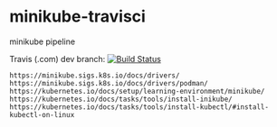 # minikube-travisci
minikube pipeline

Travis (.com) dev branch:
[![Build Status](https://travis-ci.com/githubfoam/minikube-runtimes-travisci.svg?branch=master)](https://travis-ci.com/githubfoam/minikube-runtimes-travisci)  

~~~~
https://minikube.sigs.k8s.io/docs/drivers/
https://minikube.sigs.k8s.io/docs/drivers/podman/
https://kubernetes.io/docs/setup/learning-environment/minikube/
https://kubernetes.io/docs/tasks/tools/install-inikube/
https://kubernetes.io/docs/tasks/tools/install-kubectl/#install-kubectl-on-linux

~~~~
